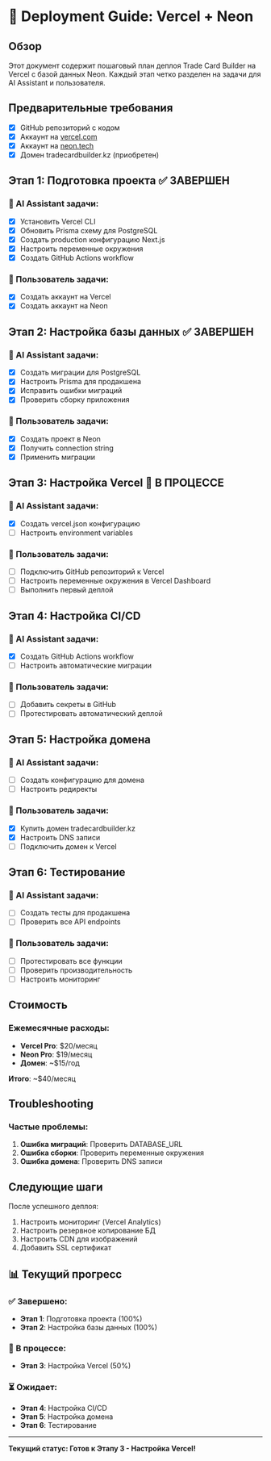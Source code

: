 # 🚀 Deployment Guide: Vercel + Neon

## Обзор

Этот документ содержит пошаговый план деплоя Trade Card Builder на Vercel с базой данных Neon. Каждый этап четко разделен на задачи для AI Assistant и пользователя.

## Предварительные требования

- [x] GitHub репозиторий с кодом
- [x] Аккаунт на [vercel.com](https://vercel.com)
- [x] Аккаунт на [neon.tech](https://neon.tech)
- [x] Домен tradecardbuilder.kz (приобретен)

## Этап 1: Подготовка проекта ✅ ЗАВЕРШЕН

### 🤖 AI Assistant задачи:
- [x] Установить Vercel CLI
- [x] Обновить Prisma схему для PostgreSQL
- [x] Создать production конфигурацию Next.js
- [x] Настроить переменные окружения
- [x] Создать GitHub Actions workflow

### 👤 Пользователь задачи:
- [x] Создать аккаунт на Vercel
- [x] Создать аккаунт на Neon

## Этап 2: Настройка базы данных ✅ ЗАВЕРШЕН

### 🤖 AI Assistant задачи:
- [x] Создать миграции для PostgreSQL
- [x] Настроить Prisma для продакшена
- [x] Исправить ошибки миграций
- [x] Проверить сборку приложения

### 👤 Пользователь задачи:
- [x] Создать проект в Neon
- [x] Получить connection string
- [x] Применить миграции

## Этап 3: Настройка Vercel 🔄 В ПРОЦЕССЕ

### 🤖 AI Assistant задачи:
- [x] Создать vercel.json конфигурацию
- [ ] Настроить environment variables

### 👤 Пользователь задачи:
- [ ] Подключить GitHub репозиторий к Vercel
- [ ] Настроить переменные окружения в Vercel Dashboard
- [ ] Выполнить первый деплой

## Этап 4: Настройка CI/CD

### 🤖 AI Assistant задачи:
- [x] Создать GitHub Actions workflow
- [ ] Настроить автоматические миграции

### 👤 Пользователь задачи:
- [ ] Добавить секреты в GitHub
- [ ] Протестировать автоматический деплой

## Этап 5: Настройка домена

### 🤖 AI Assistant задачи:
- [ ] Создать конфигурацию для домена
- [ ] Настроить редиректы

### 👤 Пользователь задачи:
- [x] Купить домен tradecardbuilder.kz
- [x] Настроить DNS записи
- [ ] Подключить домен к Vercel

## Этап 6: Тестирование

### 🤖 AI Assistant задачи:
- [ ] Создать тесты для продакшена
- [ ] Проверить все API endpoints

### 👤 Пользователь задачи:
- [ ] Протестировать все функции
- [ ] Проверить производительность
- [ ] Настроить мониторинг

## Стоимость

### Ежемесячные расходы:
- **Vercel Pro**: $20/месяц
- **Neon Pro**: $19/месяц
- **Домен**: ~$15/год

**Итого**: ~$40/месяц

## Troubleshooting

### Частые проблемы:
1. **Ошибка миграций**: Проверить DATABASE_URL
2. **Ошибка сборки**: Проверить переменные окружения
3. **Ошибка домена**: Проверить DNS записи

## Следующие шаги

После успешного деплоя:
1. Настроить мониторинг (Vercel Analytics)
2. Настроить резервное копирование БД
3. Настроить CDN для изображений
4. Добавить SSL сертификат

## 📊 Текущий прогресс

### ✅ Завершено:
- **Этап 1**: Подготовка проекта (100%)
- **Этап 2**: Настройка базы данных (100%)

### 🔄 В процессе:
- **Этап 3**: Настройка Vercel (50%)

### ⏳ Ожидает:
- **Этап 4**: Настройка CI/CD
- **Этап 5**: Настройка домена  
- **Этап 6**: Тестирование

---

**Текущий статус: Готов к Этапу 3 - Настройка Vercel!**
